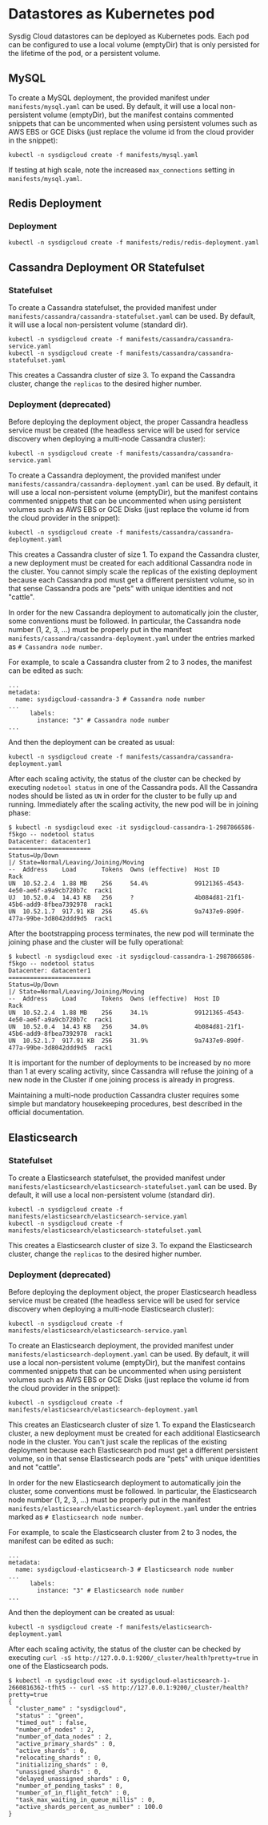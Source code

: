 # Datastores as Kubernetes pod

Sysdig Cloud datastores can be deployed as Kubernetes pods. Each pod can be configured to use a 
local volume (emptyDir) that is only persisted for the lifetime of the pod, or a persistent volume. 

## MySQL

To create a MySQL deployment, the provided manifest under `manifests/mysql.yaml` can be used. By default, 
it will use a local non-persistent volume (emptyDir), but the manifest contains commented snippets that 
can be uncommented when using persistent volumes such as AWS EBS or GCE Disks (just replace the volume 
id from the cloud provider in the snippet):

```
kubectl -n sysdigcloud create -f manifests/mysql.yaml
```

If testing at high scale, note the increased `max_connections` setting in `manifests/mysql.yaml`.

## Redis Deployment

### Deployment

```
kubectl -n sysdigcloud create -f manifests/redis/redis-deployment.yaml
```

## Cassandra Deployment OR Statefulset

### Statefulset

To create a Cassandra statefulset, the provided manifest under `manifests/cassandra/cassandra-statefulset.yaml` 
can be used. By default, it will use a local non-persistent volume (standard dir).

```
kubectl -n sysdigcloud create -f manifests/cassandra/cassandra-service.yaml
kubectl -n sysdigcloud create -f manifests/cassandra/cassandra-statefulset.yaml
```

This creates a Cassandra cluster of size 3. To expand the Cassandra cluster, change the `replicas` to the 
desired higher number.

### Deployment (deprecated)

Before deploying the deployment object, the proper Cassandra headless service must be created (the headless 
service will be used for service discovery when deploying a multi-node Cassandra cluster):

```
kubectl -n sysdigcloud create -f manifests/cassandra/cassandra-service.yaml
```

To create a Cassandra deployment, the provided manifest under `manifests/cassandra/cassandra-deployment.yaml` 
can be used. By default, it will use a local non-persistent volume (emptyDir), but the manifest 
contains commented snippets that can be uncommented when using persistent volumes such as AWS EBS or 
GCE Disks (just replace the volume id from the cloud provider in the snippet):

```
kubectl -n sysdigcloud create -f manifests/cassandra/cassandra-deployment.yaml
```

This creates a Cassandra cluster of size 1. To expand the Cassandra cluster, a new deployment must 
be created for each additional Cassandra node in the cluster. You cannot simply scale the replicas of 
the existing deployment because each Cassandra pod must get a different persistent volume, so in 
that sense Cassandra pods are "pets" with unique identities and not "cattle".

In order for the new Cassandra deployment to automatically join the cluster, some conventions must 
be followed. In particular, the Cassandra node number (1, 2, 3, ...) must be properly put in the 
manifest `manifests/cassandra/cassandra-deployment.yaml` under the entries marked as `# Cassandra node number`.

For example, to scale a Cassandra cluster from 2 to 3 nodes, the manifest can be edited as such:

```
...
metadata:
  name: sysdigcloud-cassandra-3 # Cassandra node number
...
      labels:
        instance: "3" # Cassandra node number
...
```

And then the deployment can be created as usual:

```
kubectl -n sysdigcloud create -f manifests/cassandra/cassandra-deployment.yaml
```

After each scaling activity, the status of the cluster can be checked by executing 
`nodetool status` in one of the Cassandra pods. All the Cassandra nodes should be listed 
as `UN` in order for the cluster to be fully up and running. Immediately after the scaling 
activity, the new pod will be in joining phase:

```
$ kubectl -n sysdigcloud exec -it sysdigcloud-cassandra-1-2987866586-f5kgo -- nodetool status
Datacenter: datacenter1
=======================
Status=Up/Down
|/ State=Normal/Leaving/Joining/Moving
--  Address    Load       Tokens  Owns (effective)  Host ID                               Rack
UN  10.52.2.4  1.88 MB    256     54.4%             99121365-4543-4e50-ae6f-a9a9cb720b7c  rack1
UJ  10.52.0.4  14.43 KB   256     ?                 4b084d81-21f1-45b6-add9-8fbea7392978  rack1
UN  10.52.1.7  917.91 KB  256     45.6%             9a7437e9-890f-477a-99be-3d8042ddd9d5  rack1
```

After the bootstrapping process terminates, the new pod will terminate the joining phase and the 
cluster will be fully operational:

```
$ kubectl -n sysdigcloud exec -it sysdigcloud-cassandra-1-2987866586-f5kgo -- nodetool status
Datacenter: datacenter1
=======================
Status=Up/Down
|/ State=Normal/Leaving/Joining/Moving
--  Address    Load       Tokens  Owns (effective)  Host ID                               Rack
UN  10.52.2.4  1.88 MB    256     34.1%             99121365-4543-4e50-ae6f-a9a9cb720b7c  rack1
UN  10.52.0.4  14.43 KB   256     34.0%             4b084d81-21f1-45b6-add9-8fbea7392978  rack1
UN  10.52.1.7  917.91 KB  256     31.9%             9a7437e9-890f-477a-99be-3d8042ddd9d5  rack1
```

It is important for the number of deployments to be increased by no more than 1 at every scaling 
activity, since Cassandra will refuse the joining of a new node in the Cluster if one joining 
process is already in progress. 

Maintaining a multi-node production Cassandra cluster requires some simple but mandatory housekeeping 
procedures, best described in the official documentation.

## Elasticsearch

### Statefulset

To create a Elasticsearch statefulset, the provided manifest under 
`manifests/elasticsearch/elasticsearch-statefulset.yaml` 
can be used. By default, it will use a local non-persistent volume (standard dir).

```
kubectl -n sysdigcloud create -f manifests/elasticsearch/elasticsearch-service.yaml
kubectl -n sysdigcloud create -f manifests/elasticsearch/elasticsearch-statefulset.yaml
```

This creates a Elasticsearch cluster of size 3. To expand the Elasticsearch cluster, change the `replicas` to the 
desired higher number.

### Deployment (deprecated)

Before deploying the deployment object, the proper Elasticsearch headless service must be created 
(the headless service will be used for service discovery when deploying a multi-node Elasticsearch cluster):

```
kubectl -n sysdigcloud create -f manifests/elasticsearch/elasticsearch-service.yaml
```
To create an Elasticsearch deployment, the provided manifest under `manifests/elasticsearch-deployment.yaml` 
can be used. By default, it will use a local non-persistent volume (emptyDir), but the manifest contains 
commented snippets that can be uncommented when using persistent volumes such as AWS EBS or GCE Disks 
(just replace the volume id from the cloud provider in the snippet):

```
kubectl -n sysdigcloud create -f manifests/elasticsearch/elasticsearch-deployment.yaml
```
This creates an Elasticsearch cluster of size 1. To expand the Elasticsearch cluster, a new deployment 
must be created for each additional Elasticsearch node in the cluster. You can't just scale the replicas 
of the existing deployment because each Elasticsearch pod must get a different persistent volume, so in 
that sense Elasticsearch pods are "pets" with unique identities and not "cattle".

In order for the new Elasticsearch deployment to automatically join the cluster, some conventions must 
be followed. In particular, the Elasticsearch node number (1, 2, 3, ...) must be properly put in the 
manifest `manifests/elasticsearch/elasticsearch-deployment.yaml` under the entries marked as `# Elasticsearch node number`.

For example, to scale the Elasticsearch cluster from 2 to 3 nodes, the manifest can be edited as such:

```
...
metadata:
  name: sysdigcloud-elasticsearch-3 # Elasticsearch node number
...
      labels:
        instance: "3" # Elasticsearch node number
...
```

And then the deployment can be created as usual:

```
kubectl -n sysdigcloud create -f manifests/elasticsearch-deployment.yaml
```
After each scaling activity, the status of the cluster can be checked by executing 
`curl -sS http://127.0.0.1:9200/_cluster/health?pretty=true` in one of the Elasticsearch pods.

```
$ kubectl -n sysdigcloud exec -it sysdigcloud-elasticsearch-1-2660816362-tfht5 -- curl -sS http://127.0.0.1:9200/_cluster/health?pretty=true
{
  "cluster_name" : "sysdigcloud",
  "status" : "green",
  "timed_out" : false,
  "number_of_nodes" : 2,
  "number_of_data_nodes" : 2,
  "active_primary_shards" : 0,
  "active_shards" : 0,
  "relocating_shards" : 0,
  "initializing_shards" : 0,
  "unassigned_shards" : 0,
  "delayed_unassigned_shards" : 0,
  "number_of_pending_tasks" : 0,
  "number_of_in_flight_fetch" : 0,
  "task_max_waiting_in_queue_millis" : 0,
  "active_shards_percent_as_number" : 100.0
}
```

